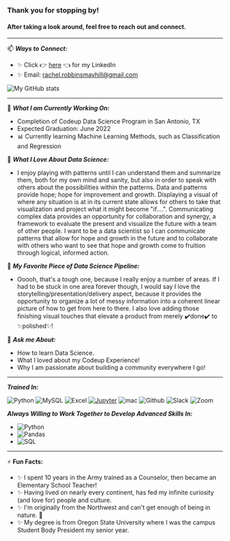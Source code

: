 ### Thank you for stopping by! 
#### After taking a look around, feel free to reach out and connect.
--- 

📫 ***Ways to Connect:***  
- ✨ Click 👉 [here](www.linkedin.com/in/rachel-robbins-mayhill) 👈 for my LinkedIn
- ✨ Email: rachel.robbinsmayhill@gmail.com
 

 ![My GitHub stats](https://github-readme-stats.vercel.app/api?username=rachelrobbinsmayhill&theme=nightowl&show_icons=true)


--- 
🎯 ***What I am Currently Working On:***
- Completion of Codeup Data Science Program in San Antonio, TX
- Expected Graduation: June 2022
- 📊 Currently learning Machine Learning Methods, such as Classification and Regression
 
 
💙 ***What I Love About Data Science:***
- I enjoy playing with patterns until I can understand them and summarize them, both for my own mind and sanity, but also in order to speak with others about the possibilities within the patterns. Data and patterns provide hope; hope for improvement and growth. Displaying a visual of where any situation is at in its current state allows for others to take that visualization and project what it might become "if....". Communicating complex data provides an opportunity for collaboration and synergy, a framework to evaluate the present and visualize the future with a team of other people. I want to be a data scientist so I can communicate patterns that allow for hope and growth in the future and to collaborate with others who want to see that hope and growth come to fruition through logical, informed action.
 
 
💙 ***My Favorite Piece of Data Science Pipeline:***
- Ooooh, that's a tough one, because I really enjoy a number of areas. If I had to be stuck in one area forever though, I would say I love the storytelling/presentation/delivery aspect, because it provides the opportunity to organize a lot of messy information into a coherent linear picture of how to get from here to there. I also love adding those finishing visual touches that elevate a product from merely ✔️done✔️ to ✨polished✨!
 

💬 ***Ask me About:***
- How to learn Data Science.
- What I loved about my Codeup Experience!
- Why I am passionate about building a community everywhere I go!
  
 
 --- 
***Trained In:***
 
![Python](https://img.shields.io/badge/Python-3776AB?style=for-the-badge&logo=python&logoColor=white)
![MySQL](https://img.shields.io/badge/MySQL-00000F?style=for-the-badge&logo=mysql&logoColor=white)
![Excel](https://img.shields.io/badge/Microsoft_Excel-217346?style=for-the-badge&logo=microsoft-excel&logoColor=white)
[![Jupyter](https://img.shields.io/badge/interactive_notebook-Jupyter-orange?style=for-the-badge&logo=Jupyter)](https://jupyter.org/try)
![mac](https://img.shields.io/badge/iOS-000000?style=for-the-badge&logo=ios&logoColor=white)
![Github](https://img.shields.io/badge/GitHub-100000?style=for-the-badge&logo=github&logoColor=white)
![Slack](https://img.shields.io/badge/Slack-4A154B?style=for-the-badge&logo=slack&logoColor=white)
![Zoom](https://img.shields.io/badge/Zoom-2D8CFF?style=for-the-badge&logo=zoom&logoColor=white)



***Always Willing to Work Together to Develop Advanced Skills In:***
- ![Python](https://img.shields.io/badge/Language-Python-yellow)
- ![Pandas](https://img.shields.io/badge/Python_Library-Pandas-blue)
- ![SQL](https://img.shields.io/badge/Language-SQL-red)

--- 
⚡ **Fun Facts:** 
- ✨ I spent 10 years in the Army trained as a Counselor, then became an Elementary School Teacher!
- ✨ Having lived on nearly every continent, has fed my infinite curiosity (and love for) people and culture. 
- ✨ I'm originally from the Northwest and can't get enough of being in nature. 🌱 
- ✨ My degree is from Oregon State University where I was the campus Student Body President my senior year. 
 
 

 

 
